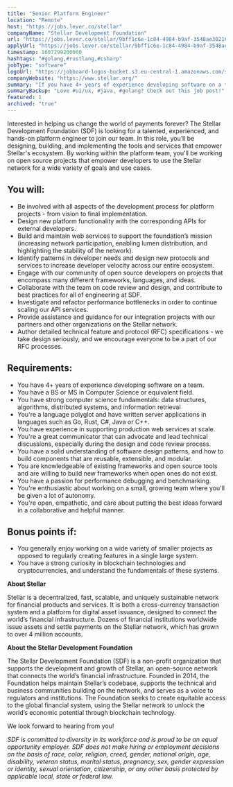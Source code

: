 ```yaml
---
title: "Senior Platform Engineer"
location: "Remote"
host: "https://jobs.lever.co/stellar"
companyName: "Stellar Development Foundation"
url: "https://jobs.lever.co/stellar/9bff1c6e-1c84-4984-b9af-3548ae302103"
applyUrl: "https://jobs.lever.co/stellar/9bff1c6e-1c84-4984-b9af-3548ae302103/apply"
timestamp: 1607299200000
hashtags: "#golang,#rustlang,#csharp"
jobType: "software"
logoUrl: "https://jobboard-logos-bucket.s3.eu-central-1.amazonaws.com/stellar-development-foundation"
companyWebsite: "https://www.stellar.org/"
summary: "If you have 4+ years of experience developing software on a team, Stellar Development Foundation is looking for someone with your skillset."
summaryBackup: "Love #ui/ux, #java, #golang? Check out this job post!"
featured: 1
archived: "true"
---
```


Interested in helping us change the world of payments forever? The Stellar Development Foundation (SDF) is looking for a talented, experienced, and hands-on platform engineer to join our team. In this role, you’ll be designing, building, and implementing the tools and services that empower Stellar's ecosystem. By working within the platform team, you'll be working on open source projects that empower developers to use the Stellar network for a wide variety of goals and use cases.

## You will:

*   Be involved with all aspects of the development process for platform projects - from vision to final implementation.
*   Design new platform functionality with the corresponding APIs for external developers.
*   Build and maintain web services to support the foundation’s mission (increasing network participation, enabling lumen distribution, and highlighting the stability of the network).
*   Identify patterns in developer needs and design new protocols and services to increase developer velocity across our entire ecosystem.
*   Engage with our community of open source developers on projects that encompass many different frameworks, languages, and ideas.
*   Collaborate with the team on code review and design, and contribute to best practices for all of engineering at SDF.
*   Investigate and refactor performance bottlenecks in order to continue scaling our API services.
*   Provide assistance and guidance for our integration projects with our partners and other organizations on the Stellar network.
*   Author detailed technical feature and protocol (RFC) specifications - we take design seriously, and we encourage everyone to be a part of our RFC processes.

## Requirements:

*   You have 4+ years of experience developing software on a team.
*   You have a BS or MS in Computer Science or equivalent field.
*   You have strong computer science fundamentals: data structures, algorithms, distributed systems, and information retrieval
*   You're a language polyglot and have written server applications in languages such as Go, Rust, C#, Java or C++.
*   You have experience in supporting production web services at scale.
*   You're a great communicator that can advocate and lead technical discussions, especially during the design and code review process.
*   You have a solid understanding of software design patterns, and how to build components that are reusable, extensible, and modular.
*   You are knowledgeable of existing frameworks and open source tools and are willing to build new frameworks when open ones do not exist.
*   You have a passion for performance debugging and benchmarking.
*   You're enthusiastic about working on a small, growing team where you'll be given a lot of autonomy.
*   You're open, empathetic, and care about putting the best ideas forward in a collaborative and helpful manner.

## Bonus points if:

*   You generally enjoy working on a wide variety of smaller projects as opposed to regularly creating features in a single large system.
*   You have a strong curiosity in blockchain technologies and cryptocurrencies, and understand the fundamentals of these systems.

**About Stellar**

Stellar is a decentralized, fast, scalable, and uniquely sustainable network for financial products and services. It is both a cross-currency transaction system and a platform for digital asset issuance, designed to connect the world’s financial infrastructure. Dozens of financial institutions worldwide issue assets and settle payments on the Stellar network, which has grown to over 4 million accounts.   

**About the Stellar Development Foundation**

The Stellar Development Foundation (SDF) is a non-profit organization that supports the development and growth of Stellar, an open-source network that connects the world’s financial infrastructure. Founded in 2014, the Foundation helps maintain Stellar’s codebase, supports the technical and business communities building on the network, and serves as a voice to regulators and institutions. The Foundation seeks to create equitable access to the global financial system, using the Stellar network to unlock the world’s economic potential through blockchain technology.

We look forward to hearing from you!

_SDF is committed to diversity in its workforce and is proud to be an equal opportunity employer. SDF does not make hiring or employment decisions on the basis of race, color, religion, creed, gender, national origin, age, disability, veteran status, marital status, pregnancy, sex, gender expression or identity, sexual orientation, citizenship, or any other basis protected by applicable local, state or federal law._
